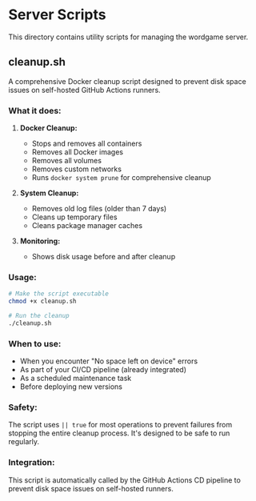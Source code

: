 # Server Scripts

This directory contains utility scripts for managing the wordgame server.

## cleanup.sh

A comprehensive Docker cleanup script designed to prevent disk space issues on self-hosted GitHub Actions runners.

### What it does:

1. **Docker Cleanup:**
   - Stops and removes all containers
   - Removes all Docker images
   - Removes all volumes
   - Removes custom networks
   - Runs `docker system prune` for comprehensive cleanup

2. **System Cleanup:**
   - Removes old log files (older than 7 days)
   - Cleans up temporary files
   - Cleans package manager caches

3. **Monitoring:**
   - Shows disk usage before and after cleanup

### Usage:

```bash
# Make the script executable
chmod +x cleanup.sh

# Run the cleanup
./cleanup.sh
```

### When to use:

- When you encounter "No space left on device" errors
- As part of your CI/CD pipeline (already integrated)
- As a scheduled maintenance task
- Before deploying new versions

### Safety:

The script uses `|| true` for most operations to prevent failures from stopping the entire cleanup process. It's designed to be safe to run regularly.

### Integration:

This script is automatically called by the GitHub Actions CD pipeline to prevent disk space issues on self-hosted runners.
